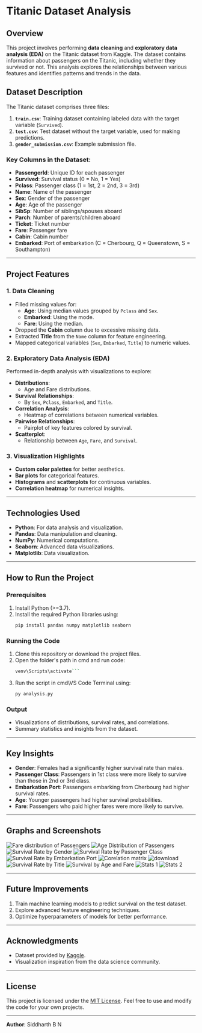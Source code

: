 # Titanic Dataset Analysis

## Overview
This project involves performing **data cleaning** and **exploratory data analysis (EDA)** on the Titanic dataset from Kaggle. The dataset contains information about passengers on the Titanic, including whether they survived or not. This analysis explores the relationships between various features and identifies patterns and trends in the data.

## Dataset Description
The Titanic dataset comprises three files:
1. **`train.csv`**: Training dataset containing labeled data with the target variable (`Survived`).
2. **`test.csv`**: Test dataset without the target variable, used for making predictions.
3. **`gender_submission.csv`**: Example submission file.

### Key Columns in the Dataset:
- **PassengerId**: Unique ID for each passenger
- **Survived**: Survival status (0 = No, 1 = Yes)
- **Pclass**: Passenger class (1 = 1st, 2 = 2nd, 3 = 3rd)
- **Name**: Name of the passenger
- **Sex**: Gender of the passenger
- **Age**: Age of the passenger
- **SibSp**: Number of siblings/spouses aboard
- **Parch**: Number of parents/children aboard
- **Ticket**: Ticket number
- **Fare**: Passenger fare
- **Cabin**: Cabin number
- **Embarked**: Port of embarkation (C = Cherbourg, Q = Queenstown, S = Southampton)

---

## Project Features

### 1. Data Cleaning
- Filled missing values for:
  - **Age**: Using median values grouped by `Pclass` and `Sex`.
  - **Embarked**: Using the mode.
  - **Fare**: Using the median.
- Dropped the **Cabin** column due to excessive missing data.
- Extracted **Title** from the `Name` column for feature engineering.
- Mapped categorical variables (`Sex`, `Embarked`, `Title`) to numeric values.

### 2. Exploratory Data Analysis (EDA)
Performed in-depth analysis with visualizations to explore:
- **Distributions**:
  - Age and Fare distributions.
- **Survival Relationships**:
  - By `Sex`, `Pclass`, `Embarked`, and `Title`.
- **Correlation Analysis**:
  - Heatmap of correlations between numerical variables.
- **Pairwise Relationships**:
  - Pairplot of key features colored by survival.
- **Scatterplot**:
  - Relationship between `Age`, `Fare`, and `Survival`.

### 3. Visualization Highlights
- **Custom color palettes** for better aesthetics.
- **Bar plots** for categorical features.
- **Histograms** and **scatterplots** for continuous variables.
- **Correlation heatmap** for numerical insights.

---

## Technologies Used
- **Python**: For data analysis and visualization.
- **Pandas**: Data manipulation and cleaning.
- **NumPy**: Numerical computations.
- **Seaborn**: Advanced data visualizations.
- **Matplotlib**: Data visualization.

---

## How to Run the Project

### Prerequisites
1. Install Python (>=3.7).
2. Install the required Python libraries using:
   ```bash
   pip install pandas numpy matplotlib seaborn
   ```

### Running the Code
1. Clone this repository or download the project files.
2. Open the folder's path in cmd and run code:
   ```bash
   venv\Scripts\activate```
3. Run the script in cmd\VS Code Terminal using:
   ```bash
   py analysis.py
   ```

### Output
- Visualizations of distributions, survival rates, and correlations.
- Summary statistics and insights from the dataset.

---

## Key Insights
- **Gender**: Females had a significantly higher survival rate than males.
- **Passenger Class**: Passengers in 1st class were more likely to survive than those in 2nd or 3rd class.
- **Embarkation Port**: Passengers embarking from Cherbourg had higher survival rates.
- **Age**: Younger passengers had higher survival probabilities.
- **Fare**: Passengers who paid higher fares were more likely to survive.

---
## Graphs and Screenshots
![Fare distribution of Passengers](Graphs_and_Screenshots/1.png)
![Age Distribution of Passengers](Graphs_and_Screenshots/2.png)
![Survival Rate by Gender](Graphs_and_Screenshots/3.png)
![Survival Rate by Passenger Class](Graphs_and_Screenshots/4.png)
![Survival Rate by Embarkation Port](Graphs_and_Screenshots/5.png)
![Corelation matrix](Graphs_and_Screenshots/6.png)
![download](Graphs_and_Screenshots/7.png)
![Survival Rate by Title](Graphs_and_Screenshots/8.png)
![Survival by Age and Fare](Graphs_and_Screenshots/9.png)
![Stats 1](Graphs_and_Screenshots/10.jpg)
![Stats 2](Graphs_and_Screenshots/11.jpg)

---

## Future Improvements
1. Train machine learning models to predict survival on the test dataset.
2. Explore advanced feature engineering techniques.
3. Optimize hyperparameters of models for better performance.

---

## Acknowledgments
- Dataset provided by [Kaggle](https://www.kaggle.com/c/titanic).
- Visualization inspiration from the data science community.

---

## License
This project is licensed under the [MIT License](LICENSE). Feel free to use and modify the code for your own projects.

---

**Author**: Siddharth B N  

